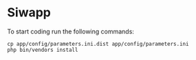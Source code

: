 Siwapp
======

To start coding run the following commands:

    cp app/config/parameters.ini.dist app/config/parameters.ini
    php bin/vendors install

